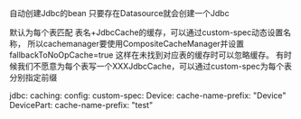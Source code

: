 自动创建Jdbc的bean
只要存在Datasource就会创建一个Jdbc

默认为每个表匹配 表名+JdbcCache的缓存，可以通过custom-spec动态设置名称，
所以cachemanager要使用CompositeCacheManager并设置fallbackToNoOpCache=true
这样在未找到对应表的缓存时可以忽略缓存。
有时候我们不愿意为每个表写一个XXXJdbcCache，可以通过custom-spec为每个表分别指定前缀

jdbc:
  caching:
    config:
      custom-spec:
        Device:
          cache-name-prefix: "Device"
        DevicePart:
          cache-name-prefix: "test"
